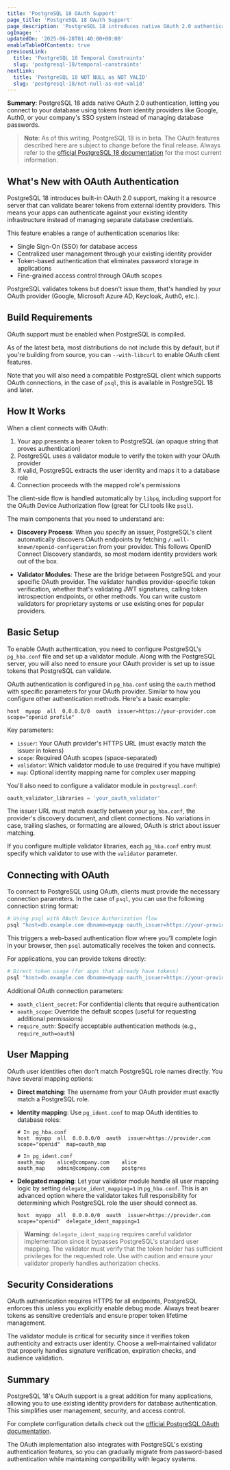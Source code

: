 ```yaml
---
title: 'PostgreSQL 18 OAuth Support'
page_title: 'PostgreSQL 18 OAuth Support'
page_description: 'PostgreSQL 18 introduces native OAuth 2.0 authentication, enabling secure token-based database connections with your existing identity providers like Google, Auth0, or enterprise SSO systems.'
ogImage: ''
updatedOn: '2025-06-28T01:40:00+00:00'
enableTableOfContents: true
previousLink:
  title: 'PostgreSQL 18 Temporal Constraints'
  slug: 'postgresql-18/temporal-constraints'
nextLink:
  title: 'PostgreSQL 18 NOT NULL as NOT VALID'
  slug: 'postgresql-18/not-null-as-not-valid'
---
```


**Summary**: PostgreSQL 18 adds native OAuth 2.0 authentication, letting you connect to your database using tokens from identity providers like Google, Auth0, or your company's SSO system instead of managing database passwords.

> **Note**: As of this writing, PostgreSQL 18 is in beta. The OAuth features described here are subject to change before the final release. Always refer to the [official PostgreSQL 18 documentation](https://www.postgresql.org/docs/18/) for the most current information.

## What's New with OAuth Authentication

PostgreSQL 18 introduces built-in OAuth 2.0 support, making it a resource server that can validate bearer tokens from external identity providers. This means your apps can authenticate against your existing identity infrastructure instead of managing separate database credentials.

This feature enables a range of authentication scenarios like:

- Single Sign-On (SSO) for database access
- Centralized user management through your existing identity provider
- Token-based authentication that eliminates password storage in applications
- Fine-grained access control through OAuth scopes

PostgreSQL validates tokens but doesn't issue them, that's handled by your OAuth provider (Google, Microsoft Azure AD, Keycloak, Auth0, etc.).

## Build Requirements

OAuth support must be enabled when PostgreSQL is compiled.

As of the latest beta, most distributions do not include this by default, but if you're building from source, you can `--with-libcurl` to enable OAuth client features.

Note that you will also need a compatible PostgreSQL client which supports OAuth connections, in the case of `psql`, this is available in PostgreSQL 18 and later.

## How It Works

When a client connects with OAuth:

1. Your app presents a bearer token to PostgreSQL (an opaque string that proves authentication)
2. PostgreSQL uses a validator module to verify the token with your OAuth provider
3. If valid, PostgreSQL extracts the user identity and maps it to a database role
4. Connection proceeds with the mapped role's permissions

The client-side flow is handled automatically by `libpq`, including support for the OAuth Device Authorization flow (great for CLI tools like `psql`).

The main components that you need to understand are:

* **Discovery Process**: When you specify an issuer, PostgreSQL's client automatically discovers OAuth endpoints by fetching `/.well-known/openid-configuration` from your provider. This follows OpenID Connect Discovery standards, so most modern identity providers work out of the box.

* **Validator Modules**: These are the bridge between PostgreSQL and your specific OAuth provider. The validator handles provider-specific token verification, whether that's validating JWT signatures, calling token introspection endpoints, or other methods. You can write custom validators for proprietary systems or use existing ones for popular providers.

## Basic Setup

To enable OAuth authentication, you need to configure PostgreSQL's `pg_hba.conf` file and set up a validator module. Along with the PostgreSQL server, you will also need to ensure your OAuth provider is set up to issue tokens that PostgreSQL can validate.

OAuth authentication is configured in `pg_hba.conf` using the `oauth` method with specific parameters for your OAuth provider. Similar to how you configure other authentication methods. Here's a basic example:

```
host  myapp  all  0.0.0.0/0  oauth  issuer=https://your-provider.com  scope="openid profile"
```

Key parameters:
- `issuer`: Your OAuth provider's HTTPS URL (must exactly match the issuer in tokens)
- `scope`: Required OAuth scopes (space-separated)
- `validator`: Which validator module to use (required if you have multiple)
- `map`: Optional identity mapping name for complex user mapping

You'll also need to configure a validator module in `postgresql.conf`:

```sql
oauth_validator_libraries = 'your_oauth_validator'
```

The issuer URL must match exactly between your `pg_hba.conf`, the provider's discovery document, and client connections. No variations in case, trailing slashes, or formatting are allowed, OAuth is strict about issuer matching.

If you configure multiple validator libraries, each `pg_hba.conf` entry must specify which validator to use with the `validator` parameter.

## Connecting with OAuth

To connect to PostgreSQL using OAuth, clients must provide the necessary connection parameters. In the case of `psql`, you can use the following connection string format:

```bash
# Using psql with OAuth Device Authorization flow
psql "host=db.example.com dbname=myapp oauth_issuer=https://your-provider.com oauth_client_id=your-client-id"
```

This triggers a web-based authentication flow where you'll complete login in your browser, then `psql` automatically receives the token and connects.

For applications, you can provide tokens directly:
```bash
# Direct token usage (for apps that already have tokens)
psql "host=db.example.com dbname=myapp oauth_issuer=https://your-provider.com oauth_client_id=your-client-id oauth_token=your-bearer-token"
```

Additional OAuth connection parameters:
- `oauth_client_secret`: For confidential clients that require authentication
- `oauth_scope`: Override the default scopes (useful for requesting additional permissions)
- `require_auth`: Specify acceptable authentication methods (e.g., `require_auth=oauth`)

## User Mapping

OAuth user identities often don't match PostgreSQL role names directly. You have several mapping options:

* **Direct matching**: The username from your OAuth provider must exactly match a PostgreSQL role.

* **Identity mapping**: Use `pg_ident.conf` to map OAuth identities to database roles:

  ```
  # In pg_hba.conf
  host  myapp  all  0.0.0.0/0  oauth  issuer=https://provider.com  scope="openid"  map=oauth_map

  # In pg_ident.conf
  oauth_map    alice@company.com    alice
  oauth_map    admin@company.com    postgres
  ```

* **Delegated mapping**: Let your validator module handle all user mapping logic by setting `delegate_ident_mapping=1` in `pg_hba.conf`. This is an advanced option where the validator takes full responsibility for determining which PostgreSQL role the user should connect as.

  ```
  host  myapp  all  0.0.0.0/0  oauth  issuer=https://provider.com  scope="openid"  delegate_ident_mapping=1
  ```

> **Warning**: `delegate_ident_mapping` requires careful validator implementation since it bypasses PostgreSQL's standard user mapping. The validator must verify that the token holder has sufficient privileges for the requested role. Use with caution and ensure your validator properly handles authorization checks.

## Security Considerations

OAuth authentication requires HTTPS for all endpoints, PostgreSQL enforces this unless you explicitly enable debug mode. Always treat bearer tokens as sensitive credentials and ensure proper token lifetime management.

The validator module is critical for security since it verifies token authenticity and extracts user identity. Choose a well-maintained validator that properly handles signature verification, expiration checks, and audience validation.

## Summary

PostgreSQL 18's OAuth support is a great addition for many applications, allowing you to use existing identity providers for database authentication. This simplifies user management, security, and access control.

For complete configuration details check out the [official PostgreSQL OAuth documentation](https://www.postgresql.org/docs/18/auth-oauth.html).

The OAuth implementation also integrates with PostgreSQL's existing authentication features, so you can gradually migrate from password-based authentication while maintaining compatibility with legacy systems.
